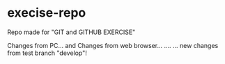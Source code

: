 # execise-repo
Repo made for "GIT and GITHUB EXERCISE"

Changes from PC...
and
Changes from web browser...
....
... new changes from test branch "develop"!
